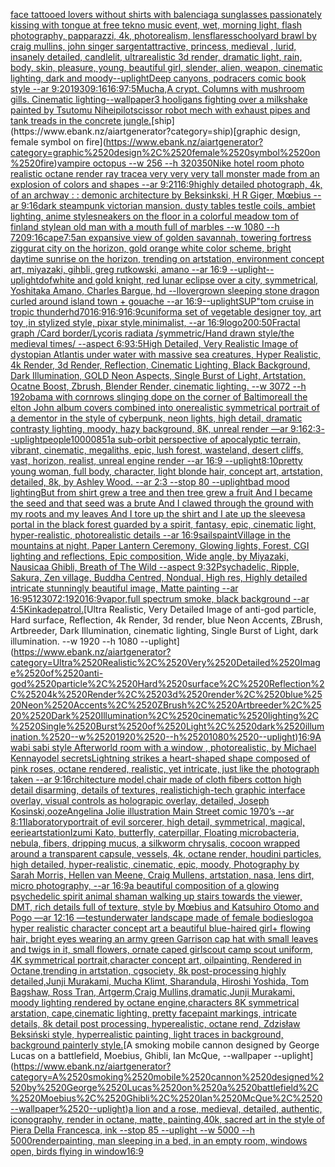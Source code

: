 [face tattooed lovers without shirts with balenciaga sunglasses passionately kissing with tongue at free tekno music event, wet, morning light, flash photography, papparazzi, 4k, photorealism, lensflares](https://www.ebank.nz/aiartgenerator?category=face%2520tattooed%2520lovers%2520without%2520shirts%2520with%2520balenciaga%2520sunglasses%2520passionately%2520kissing%2520with%2520tongue%2520at%2520free%2520tekno%2520music%2520event%2C%2520wet%2C%2520morning%2520light%2C%2520flash%2520photography%2C%2520papparazzi%2C%25204k%2C%2520photorealism%2C%2520lensflares)[schoolyard brawl by craig mullins, john singer sargent](https://www.ebank.nz/aiartgenerator?category=schoolyard%2520brawl%2520by%2520craig%2520mullins%2C%2520john%2520singer%2520sargent)[attractive, princess, medieval , lurid, insanely detailed, candlelit, ultrarealistic 3d render, dramatic light, rain, body, skin, pleasure, young, beautiful girl, slender, alien, weapon, cinematic lighting, dark and moody](https://www.ebank.nz/aiartgenerator?category=attractive%2C%2520princess%2C%2520medieval%2520%2C%2520lurid%2C%2520insanely%2520detailed%2C%2520candlelit%2C%2520ultrarealistic%25203d%2520render%2C%2520dramatic%2520light%2C%2520rain%2C%2520body%2C%2520skin%2C%2520pleasure%2C%2520young%2C%2520beautiful%2520girl%2C%2520slender%2C%2520alien%2C%2520weapon%2C%2520cinematic%2520lighting%2C%2520dark%2520and%2520moody)[](https://www.ebank.nz/aiartgenerator?category=)[--uplight](https://www.ebank.nz/aiartgenerator?category=--uplight)[Deep canyons, podracers comic book style --ar 9:20](https://www.ebank.nz/aiartgenerator?category=Deep%2520canyons%2C%2520podracers%2520comic%2520book%2520style%2520--ar%25209%3A20)[1930](https://www.ebank.nz/aiartgenerator?category=1930)[9:16](https://www.ebank.nz/aiartgenerator?category=9%3A16)[16:9](https://www.ebank.nz/aiartgenerator?category=16%3A9)[](https://www.ebank.nz/aiartgenerator?category=)[7:5](https://www.ebank.nz/aiartgenerator?category=7%3A5)[Mucha,](https://www.ebank.nz/aiartgenerator?category=Mucha%2C)[A crypt. Columns with mushroom gills. Cinematic lighting](https://www.ebank.nz/aiartgenerator?category=A%2520crypt.%2520Columns%2520with%2520mushroom%2520gills.%2520Cinematic%2520lighting)[--wallpaper](https://www.ebank.nz/aiartgenerator?category=--wallpaper)[3 hooligans fighting over a milkshake painted by Tsutomu Nihei](https://www.ebank.nz/aiartgenerator?category=3%2520hooligans%2520fighting%2520over%2520a%2520milkshake%2520painted%2520by%2520Tsutomu%2520Nihei)[pilot](https://www.ebank.nz/aiartgenerator?category=pilot)[scissor robot mech with exhaust pipes and tank treads in the concrete jungle.](https://www.ebank.nz/aiartgenerator?category=scissor%2520robot%2520mech%2520with%2520exhaust%2520pipes%2520and%2520tank%2520treads%2520in%2520the%2520concrete%2520jungle.)[ship](https://www.ebank.nz/aiartgenerator?category=ship)[graphic design, female symbol on fire](https://www.ebank.nz/aiartgenerator?category=graphic%2520design%2C%2520female%2520symbol%2520on%2520fire)[vampire octopus --w 256 --h 320](https://www.ebank.nz/aiartgenerator?category=vampire%2520octopus%2520--w%2520256%2520--h%2520320)[350](https://www.ebank.nz/aiartgenerator?category=350)[Nike hotel room photo realistic octane render ray trace](https://www.ebank.nz/aiartgenerator?category=Nike%2520hotel%2520room%2520photo%2520realistic%2520octane%2520render%2520ray%2520trace)[a very very very tall monster made from an explosion of colors and shapes  --ar 9:21](https://www.ebank.nz/aiartgenerator?category=a%2520very%2520very%2520very%2520tall%2520monster%2520made%2520from%2520an%2520explosion%2520of%2520colors%2520and%2520shapes%2520%2520--ar%25209%3A21)[16:9](https://www.ebank.nz/aiartgenerator?category=16%3A9)[highly detailed photograph, 4k, of an archway : : demonic architecture by Beksinkski, H R Giger, Mœbius --ar 9:16](https://www.ebank.nz/aiartgenerator?category=highly%2520detailed%2520photograph%2C%25204k%2C%2520of%2520an%2520archway%2520%3A%2520%3A%2520demonic%2520architecture%2520by%2520Beksinkski%2C%2520H%2520R%2520Giger%2C%2520M%C5%93bius%2520--ar%25209%3A16)[dark steampunk victorian mansion. dusty tables testle coils, ambiet lighting, anime style](https://www.ebank.nz/aiartgenerator?category=dark%2520steampunk%2520victorian%2520mansion.%2520dusty%2520tables%2520testle%2520coils%2C%2520ambiet%2520lighting%2C%2520anime%2520style)[sneakers on the floor in a colorful meadow tom of finland style](https://www.ebank.nz/aiartgenerator?category=sneakers%2520on%2520the%2520floor%2520in%2520a%2520colorful%2520meadow%2520tom%2520of%2520finland%2520style)[an old man with a mouth full of marbles --w 1080 --h 720](https://www.ebank.nz/aiartgenerator?category=an%2520old%2520man%2520with%2520a%2520mouth%2520full%2520of%2520marbles%2520--w%25201080%2520--h%2520720)[](https://www.ebank.nz/aiartgenerator?category=)[9:16](https://www.ebank.nz/aiartgenerator?category=9%3A16)[cape](https://www.ebank.nz/aiartgenerator?category=cape)[7:5](https://www.ebank.nz/aiartgenerator?category=7%3A5)[an expansive view of golden savannah, towering fortress ziggurat city on the horizon, gold orange white color scheme, bright daytime sunrise on the horizon, trending on artstation, environment concept art, miyazaki, gihbli, greg rutkowski, amano --ar 16:9 --uplight](https://www.ebank.nz/aiartgenerator?category=an%2520expansive%2520view%2520of%2520golden%2520savannah%2C%2520towering%2520fortress%2520ziggurat%2520city%2520on%2520the%2520horizon%2C%2520gold%2520orange%2520white%2520color%2520scheme%2C%2520bright%2520daytime%2520sunrise%2520on%2520the%2520horizon%2C%2520trending%2520on%2520artstation%2C%2520environment%2520concept%2520art%2C%2520miyazaki%2C%2520gihbli%2C%2520greg%2520rutkowski%2C%2520amano%2520--ar%252016%3A9%2520--uplight)[--uplight](https://www.ebank.nz/aiartgenerator?category=--uplight)[dof](https://www.ebank.nz/aiartgenerator?category=dof)[white and gold knight, red lunar eclipse over a city, symmetrical, Yoshitaka Amano, Charles Bargue, hd --ll](https://www.ebank.nz/aiartgenerator?category=white%2520and%2520gold%2520knight%2C%2520red%2520lunar%2520eclipse%2520over%2520a%2520city%2C%2520symmetrical%2C%2520Yoshitaka%2520Amano%2C%2520Charles%2520Bargue%2C%2520hd%2520--ll)[overgrown sleeping stone dragon curled around island town + gouache --ar 16:9](https://www.ebank.nz/aiartgenerator?category=overgrown%2520sleeping%2520stone%2520dragon%2520curled%2520around%2520island%2520town%2520%2B%2520gouache%2520--ar%252016%3A9)[--uplight](https://www.ebank.nz/aiartgenerator?category=--uplight)[SUP"](https://www.ebank.nz/aiartgenerator?category=SUP%22)[tom cruise in tropic thunder](https://www.ebank.nz/aiartgenerator?category=tom%2520cruise%2520in%2520tropic%2520thunder)[hd](https://www.ebank.nz/aiartgenerator?category=hd)[70](https://www.ebank.nz/aiartgenerator?category=70)[16:9](https://www.ebank.nz/aiartgenerator?category=16%3A9)[16:9](https://www.ebank.nz/aiartgenerator?category=16%3A9)[16:9](https://www.ebank.nz/aiartgenerator?category=16%3A9)[cuniform](https://www.ebank.nz/aiartgenerator?category=cuniform)[a set of vegetable designer toy, art toy ,in stylized style, pixar style,minimalist, --ar 16:9](https://www.ebank.nz/aiartgenerator?category=a%2520set%2520of%2520vegetable%2520designer%2520toy%2C%2520art%2520toy%2520%2Cin%2520stylized%2520style%2C%2520pixar%2520style%2Cminimalist%2C%2520--ar%252016%3A9)[logo](https://www.ebank.nz/aiartgenerator?category=logo)[200:50](https://www.ebank.nz/aiartgenerator?category=200%3A50)[Fractal graph /Card border/Lycoris radiata /symmetric/Hand drawn style/the medieval times/   --aspect 6:9](https://www.ebank.nz/aiartgenerator?category=Fractal%2520graph%2520/Card%2520border/Lycoris%2520radiata%2520/symmetric/Hand%2520drawn%2520style/the%2520medieval%2520times/%2520%2520%2520--aspect%25206%3A9)[3:5](https://www.ebank.nz/aiartgenerator?category=3%3A5)[High Detailed, Very Realistic Image of dystopian Atlantis under water with massive sea creatures, Hyper Realistic, 4k Render, 3d Render, Reflection, Cinematic Lighting, Black Background, Dark Illumination, GOLD Neon Aspects, Single Burst of Light, Artstation, Ocatne Boost, Zbrush, Blender Render, cinematic lighting. --w 3072 --h 192](https://www.ebank.nz/aiartgenerator?category=High%2520Detailed%2C%2520Very%2520Realistic%2520Image%2520of%2520dystopian%2520Atlantis%2520under%2520water%2520with%2520massive%2520sea%2520creatures%2C%2520Hyper%2520Realistic%2C%25204k%2520Render%2C%25203d%2520Render%2C%2520Reflection%2C%2520Cinematic%2520Lighting%2C%2520Black%2520Background%2C%2520Dark%2520Illumination%2C%2520GOLD%2520Neon%2520Aspects%2C%2520Single%2520Burst%2520of%2520Light%2C%2520Artstation%2C%2520Ocatne%2520Boost%2C%2520Zbrush%2C%2520Blender%2520Render%2C%2520cinematic%2520lighting.%2520--w%25203072%2520--h%2520192)[obama with cornrows slinging dope on the corner of Baltimore](https://www.ebank.nz/aiartgenerator?category=obama%2520with%2520cornrows%2520slinging%2520dope%2520on%2520the%2520corner%2520of%2520Baltimore)[all the elton John album covers combined into one](https://www.ebank.nz/aiartgenerator?category=all%2520the%2520elton%2520John%2520album%2520covers%2520combined%2520into%2520one)[realistic symmetrical portrait of a dementor in the style of cyberpunk, neon lights, high detail, dramatic contrasty lighting, moody, hazy background, 8K, unreal render —ar 9:16](https://www.ebank.nz/aiartgenerator?category=realistic%2520symmetrical%2520portrait%2520of%2520a%2520dementor%2520in%2520the%2520style%2520of%2520cyberpunk%2C%2520neon%2520lights%2C%2520high%2520detail%2C%2520dramatic%2520contrasty%2520lighting%2C%2520moody%2C%2520hazy%2520background%2C%25208K%2C%2520unreal%2520render%2520%E2%80%94ar%25209%3A16)[2:3](https://www.ebank.nz/aiartgenerator?category=2%3A3)[--uplight](https://www.ebank.nz/aiartgenerator?category=--uplight)[people](https://www.ebank.nz/aiartgenerator?category=people)[10000](https://www.ebank.nz/aiartgenerator?category=10000)[85](https://www.ebank.nz/aiartgenerator?category=85)[1](https://www.ebank.nz/aiartgenerator?category=1)[a sub-orbit perspective of apocalyptic terrain, vibrant, cinematic, megaliths, epic, lush forest, wasteland, desert cliffs, vast, horizon, realist, unreal engine render --ar 16:9 --uplight](https://www.ebank.nz/aiartgenerator?category=a%2520sub-orbit%2520perspective%2520of%2520apocalyptic%2520terrain%2C%2520vibrant%2C%2520cinematic%2C%2520megaliths%2C%2520epic%2C%2520lush%2520forest%2C%2520wasteland%2C%2520desert%2520cliffs%2C%2520vast%2C%2520horizon%2C%2520realist%2C%2520unreal%2520engine%2520render%2520--ar%252016%3A9%2520--uplight)[8:10](https://www.ebank.nz/aiartgenerator?category=8%3A10)[pretty young woman, full body, character, light blonde hair, concept art, artstation, detailed, 8k, by Ashley Wood. --ar 2:3 --stop 80 --uplight](https://www.ebank.nz/aiartgenerator?category=pretty%2520young%2520woman%2C%2520full%2520body%2C%2520character%2C%2520light%2520blonde%2520hair%2C%2520concept%2520art%2C%2520artstation%2C%2520detailed%2C%25208k%2C%2520by%2520Ashley%2520Wood.%2520--ar%25202%3A3%2520--stop%252080%2520--uplight)[bad mood lighting](https://www.ebank.nz/aiartgenerator?category=bad%2520mood%2520lighting)[But from shirt grew a tree and then tree grew a fruit And I became the seed and that seed was a brute And I clawed through the ground with my roots and my leaves And I tore up the shirt and I ate up the sleeves](https://www.ebank.nz/aiartgenerator?category=But%2520from%2520shirt%2520grew%2520a%2520tree%2520and%2520then%2520tree%2520grew%2520a%2520fruit%2520And%2520I%2520became%2520the%2520seed%2520and%2520that%2520seed%2520was%2520a%2520brute%2520And%2520I%2520clawed%2520through%2520the%2520ground%2520with%2520my%2520roots%2520and%2520my%2520leaves%2520And%2520I%2520tore%2520up%2520the%2520shirt%2520and%2520I%2520ate%2520up%2520the%2520sleeves)[a portal in the black forest guarded by a spirit, fantasy, epic, cinematic light, hyper-realistic, photorealistic details --ar 16:9](https://www.ebank.nz/aiartgenerator?category=a%2520portal%2520in%2520the%2520black%2520forest%2520guarded%2520by%2520a%2520spirit%2C%2520fantasy%2C%2520epic%2C%2520cinematic%2520light%2C%2520hyper-realistic%2C%2520photorealistic%2520details%2520--ar%252016%3A9)[sails](https://www.ebank.nz/aiartgenerator?category=sails)[paint](https://www.ebank.nz/aiartgenerator?category=paint)[Village in the mountains at night, Paper Lantern Ceremony, Glowing lights, Forest, CGI lighting and reflections, Epic composition, Wide angle, by Miyazaki, Nausicaa Ghibli, Breath of The Wild --aspect 9:32](https://www.ebank.nz/aiartgenerator?category=Village%2520in%2520the%2520mountains%2520at%2520night%2C%2520Paper%2520Lantern%2520Ceremony%2C%2520Glowing%2520lights%2C%2520Forest%2C%2520CGI%2520lighting%2520and%2520reflections%2C%2520Epic%2520composition%2C%2520Wide%2520angle%2C%2520by%2520Miyazaki%2C%2520Nausicaa%2520Ghibli%2C%2520Breath%2520of%2520The%2520Wild%2520--aspect%25209%3A32)[Psychadelic, Ripple, Sakura, Zen village, Buddha Centred, Nondual, High res, Highly detailed intricate stunningly beautiful image, Matte painting --ar 16:9](https://www.ebank.nz/aiartgenerator?category=Psychadelic%2C%2520Ripple%2C%2520Sakura%2C%2520Zen%2520village%2C%2520Buddha%2520Centred%2C%2520Nondual%2C%2520High%2520res%2C%2520Highly%2520detailed%2520intricate%2520stunningly%2520beautiful%2520image%2C%2520Matte%2520painting%2520--ar%252016%3A9)[512](https://www.ebank.nz/aiartgenerator?category=512)[3072:1920](https://www.ebank.nz/aiartgenerator?category=3072%3A1920)[16:9](https://www.ebank.nz/aiartgenerator?category=16%3A9)[vapor,](https://www.ebank.nz/aiartgenerator?category=vapor%2C)[full spectrum smoke, black background --ar 4:5](https://www.ebank.nz/aiartgenerator?category=full%2520spectrum%2520smoke%2C%2520black%2520background%2520--ar%25204%3A5)[Kinkade](https://www.ebank.nz/aiartgenerator?category=Kinkade)[patrol.](https://www.ebank.nz/aiartgenerator?category=patrol.)[Ultra Realistic, Very Detailed Image of anti-god particle, Hard surface, Reflection, 4k Render, 3d render, blue Neon Accents, ZBrush, Artbreeder,  Dark Illumination, cinematic lighting, Single Burst of Light, dark illumination. --w 1920 --h 1080 --uplight](https://www.ebank.nz/aiartgenerator?category=Ultra%2520Realistic%2C%2520Very%2520Detailed%2520Image%2520of%2520anti-god%2520particle%2C%2520Hard%2520surface%2C%2520Reflection%2C%25204k%2520Render%2C%25203d%2520render%2C%2520blue%2520Neon%2520Accents%2C%2520ZBrush%2C%2520Artbreeder%2C%2520%2520Dark%2520Illumination%2C%2520cinematic%2520lighting%2C%2520Single%2520Burst%2520of%2520Light%2C%2520dark%2520illumination.%2520--w%25201920%2520--h%25201080%2520--uplight)[16:9](https://www.ebank.nz/aiartgenerator?category=16%3A9)[A wabi sabi style Afterworld room with a window , photorealistic,  by Michael Kenna](https://www.ebank.nz/aiartgenerator?category=A%2520wabi%2520sabi%2520style%2520Afterworld%2520room%2520with%2520a%2520window%2520%2C%2520photorealistic%2C%2520%2520by%2520Michael%2520Kenna)[yodel secrets](https://www.ebank.nz/aiartgenerator?category=yodel%2520secrets)[Lightning strikes a heart-shaped shape composed of pink roses, octane rendered, realistic, yet intricate, just like the photograph taken --ar 9:16](https://www.ebank.nz/aiartgenerator?category=Lightning%2520strikes%2520a%2520heart-shaped%2520shape%2520composed%2520of%2520pink%2520roses%2C%2520octane%2520rendered%2C%2520realistic%2C%2520yet%2520intricate%2C%2520just%2520like%2520the%2520photograph%2520taken%2520--ar%25209%3A16)[rchitecture model,chair made of cloth fibers cotton high detail disarming, details of textures, realistic](https://www.ebank.nz/aiartgenerator?category=rchitecture%2520model%2Cchair%2520made%2520of%2520cloth%2520fibers%2520cotton%2520high%2520detail%2520disarming%2C%2520details%2520of%2520textures%2C%2520realistic)[high-tech graphic interface overlay, visual controls as holograpic overlay, detailed, Joseph Kosinski,](https://www.ebank.nz/aiartgenerator?category=high-tech%2520graphic%2520interface%2520overlay%2C%2520visual%2520controls%2520as%2520holograpic%2520overlay%2C%2520detailed%2C%2520Joseph%2520Kosinski%2C)[ooze](https://www.ebank.nz/aiartgenerator?category=ooze)[Angelina Jolie illustration Main Street comic 1970’s --ar 8:11](https://www.ebank.nz/aiartgenerator?category=Angelina%2520Jolie%2520illustration%2520Main%2520Street%2520comic%25201970%E2%80%99s%2520--ar%25208%3A11)[laboratory](https://www.ebank.nz/aiartgenerator?category=laboratory)[portrait of evil sorcerer, high detail, symmetrical, magical, eerie](https://www.ebank.nz/aiartgenerator?category=portrait%2520of%2520evil%2520sorcerer%2C%2520high%2520detail%2C%2520symmetrical%2C%2520magical%2C%2520eerie)[artstation](https://www.ebank.nz/aiartgenerator?category=artstation)[Izumi Kato, butterfly, caterpillar, Floating microbacteria, nebula, fibers, dripping mucus, a silkworm chrysalis, cocoon wrapped around a transparent capsule, vessels, 4k, octane render, houdini particles, high detailed, hyper-realistic, cinematic, epic, moody, Photography by Sarah Morris, Hellen van Meene, Craig Mullens, artstation, nasa, lens dirt, micro photography, --ar 16:9](https://www.ebank.nz/aiartgenerator?category=Izumi%2520Kato%2C%2520butterfly%2C%2520caterpillar%2C%2520Floating%2520microbacteria%2C%2520nebula%2C%2520fibers%2C%2520dripping%2520mucus%2C%2520a%2520silkworm%2520chrysalis%2C%2520cocoon%2520wrapped%2520around%2520a%2520transparent%2520capsule%2C%2520vessels%2C%25204k%2C%2520octane%2520render%2C%2520houdini%2520particles%2C%2520high%2520detailed%2C%2520hyper-realistic%2C%2520cinematic%2C%2520epic%2C%2520moody%2C%2520Photography%2520by%2520Sarah%2520Morris%2C%2520Hellen%2520van%2520Meene%2C%2520Craig%2520Mullens%2C%2520artstation%2C%2520nasa%2C%2520lens%2520dirt%2C%2520micro%2520photography%2C%2520--ar%252016%3A9)[a beautiful composition of a glowing psychedelic spirit animal shaman walking up stairs towards the viewer, DMT,  rich details full of texture, style by Mœbius and Katsuhiro Otomo and Pogo —ar 12:16 —test](https://www.ebank.nz/aiartgenerator?category=a%2520beautiful%2520composition%2520of%2520a%2520glowing%2520psychedelic%2520spirit%2520animal%2520shaman%2520walking%2520up%2520stairs%2520towards%2520the%2520viewer%2C%2520DMT%2C%2520%2520rich%2520details%2520full%2520of%2520texture%2C%2520style%2520by%2520M%C5%93bius%2520and%2520Katsuhiro%2520Otomo%2520and%2520Pogo%2520%E2%80%94ar%252012%3A16%2520%E2%80%94test)[underwater landscape made of female bodies](https://www.ebank.nz/aiartgenerator?category=underwater%2520landscape%2520made%2520of%2520female%2520bodies)[logo](https://www.ebank.nz/aiartgenerator?category=logo)[a hyper realistic character concept art a beautiful blue-haired girl+ flowing hair, bright eyes wearing an army green Garrison cap hat with small leaves and twigs in it, small flowers, ornate caped girlscout camp scout uniform, 4K symmetrical portrait,character concept art, oilpainting, Rendered in Octane,trending in artstation, cgsociety, 8k post-processing highly detailed,Junji Murakami, Mucha Klimt, Sharandula, Hiroshi Yoshida, Tom Bagshaw, Ross Tran, Artgerm,Craig Mullins,dramatic,Junji Murakami, moody lighting rendered by octane engine,characters 8K symmetrical arstation, cape,cinematic lighting, pretty facepaint markings, intricate details, 8k detail post processing, hyperealistic, octane rend, Zdzisław Beksiński style, hyperrealistic painting, light traces in background, background painterly style.](https://www.ebank.nz/aiartgenerator?category=a%2520hyper%2520realistic%2520character%2520concept%2520art%2520a%2520beautiful%2520blue-haired%2520girl%2B%2520flowing%2520hair%2C%2520bright%2520eyes%2520wearing%2520an%2520army%2520green%2520Garrison%2520cap%2520hat%2520with%2520small%2520leaves%2520and%2520twigs%2520in%2520it%2C%2520small%2520flowers%2C%2520ornate%2520caped%2520girlscout%2520camp%2520scout%2520uniform%2C%25204K%2520symmetrical%2520portrait%2Ccharacter%2520concept%2520art%2C%2520oilpainting%2C%2520Rendered%2520in%2520Octane%2Ctrending%2520in%2520artstation%2C%2520cgsociety%2C%25208k%2520post-processing%2520highly%2520detailed%2CJunji%2520Murakami%2C%2520Mucha%2520Klimt%2C%2520Sharandula%2C%2520Hiroshi%2520Yoshida%2C%2520Tom%2520Bagshaw%2C%2520Ross%2520Tran%2C%2520Artgerm%2CCraig%2520Mullins%2Cdramatic%2CJunji%2520Murakami%2C%2520moody%2520lighting%2520rendered%2520by%2520octane%2520engine%2Ccharacters%25208K%2520symmetrical%2520arstation%2C%2520cape%2Ccinematic%2520lighting%2C%2520pretty%2520facepaint%2520markings%2C%2520intricate%2520details%2C%25208k%2520detail%2520post%2520processing%2C%2520hyperealistic%2C%2520octane%2520rend%2C%2520Zdzis%C5%82aw%2520Beksi%C5%84ski%2520style%2C%2520hyperrealistic%2520painting%2C%2520light%2520traces%2520in%2520background%2C%2520background%2520painterly%2520style.)[A smoking mobile cannon designed by George Lucas on a battlefield, Moebius, Ghibli, Ian McQue, --wallpaper --uplight](https://www.ebank.nz/aiartgenerator?category=A%2520smoking%2520mobile%2520cannon%2520designed%2520by%2520George%2520Lucas%2520on%2520a%2520battlefield%2C%2520Moebius%2C%2520Ghibli%2C%2520Ian%2520McQue%2C%2520--wallpaper%2520--uplight)[a lion and a rose, medieval, detailed, authentic, iconography, render in octane, matte, painting,40k, sacred art in the style of Piera Della Francesca, ink --stop 85 --uplight --w 5000 --h 5000](https://www.ebank.nz/aiartgenerator?category=a%2520lion%2520and%2520a%2520rose%2C%2520medieval%2C%2520detailed%2C%2520authentic%2C%2520iconography%2C%2520render%2520in%2520octane%2C%2520matte%2C%2520painting%2C40k%2C%2520sacred%2520art%2520in%2520the%2520style%2520of%2520Piera%2520Della%2520Francesca%2C%2520ink%2520--stop%252085%2520--uplight%2520--w%25205000%2520--h%25205000)[render](https://www.ebank.nz/aiartgenerator?category=render)[painting, man sleeping in a bed, in an empty room, windows open, birds flying in window](https://www.ebank.nz/aiartgenerator?category=painting%2C%2520man%2520sleeping%2520in%2520a%2520bed%2C%2520in%2520an%2520empty%2520room%2C%2520windows%2520open%2C%2520birds%2520flying%2520in%2520window)[16:9](https://www.ebank.nz/aiartgenerator?category=16%3A9)